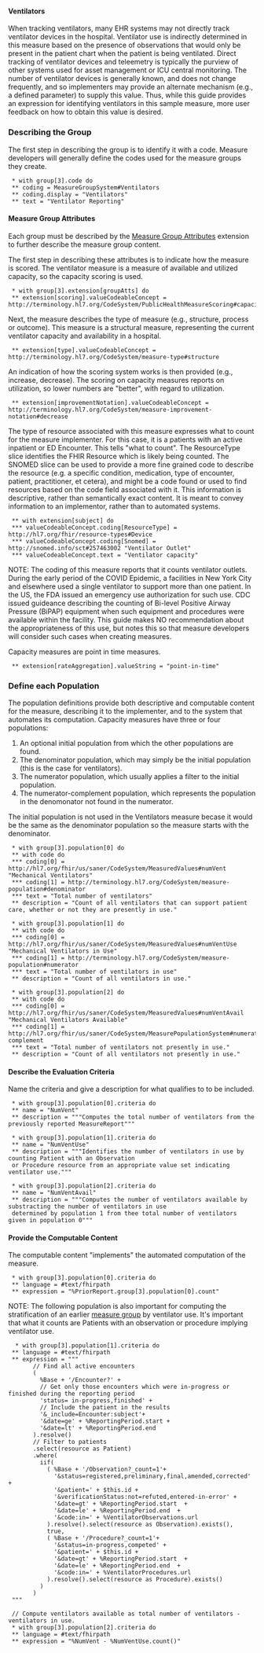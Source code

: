 #### Ventilators
When tracking ventilators, many EHR systems may not directly track ventilator devices in the hospital. Ventilator use is indirectly determined in this measure based on the presence of observations that would only be present in the patient chart
when the patient is being ventilated. Direct tracking of ventilator devices and teleemetry is typically the purview of other systems used for asset
management or ICU central monitoring.  The number of ventilator devices is generally known, and does not change frequently, and so implementers may
provide an alternate mechanism (e.g., a defined parameter) to supply this value.  Thus, while this guide provides an expression for identifying
ventilators in this sample measure, more user feedback on how to obtain this value is desired.

### Describing the Group

The first step in describing the group is to identify it with a code.  Measure developers will generally
define the codes used for the measure groups they create.
```
 * with group[3].code do
 ** coding = MeasureGroupSystem#Ventilators
 ** coding.display = "Ventilators"
 ** text = "Ventilator Reporting"
```
#### Measure Group Attributes

Each group must be described by the [Measure Group Attributes](StructureDefinition-MeasureGroupAttributes.html) extension to
further describe the measure group content.

The first step in describing these attributes is to indicate how the measure is scored.  The ventilator measure is
a measure of available and utilized capacity, so the capacity scoring is used.
```
 * with group[3].extension[groupAtts] do
 ** extension[scoring].valueCodeableConcept = http://terminology.hl7.org/CodeSystem/PublicHealthMeasureScoring#capacity
```

Next, the measure describes the type of measure (e.g., structure, process or outcome). This measure is a structural measure,
representing the current ventilator capacity and availability in a hospital.
```
 ** extension[type].valueCodeableConcept = http://terminology.hl7.org/CodeSystem/measure-type#structure
```

An indication of how the scoring system works is then provided (e.g., increase, decrease). The scoring on capacity measures
reports on utilization, so lower numbers are "better", with regard to utilization.
```
 ** extension[improvementNotation].valueCodeableConcept = http://terminology.hl7.org/CodeSystem/measure-improvement-notation#decrease
```

The type of resource associated with this measure expresses what to count for the measure implementer.  For this case, it is a
patients with an active inpatient or ED Encounter. This tells "what to count". The ResourceType slice identifies the FHIR Resource
which is likely being counted.  The SNOMED slice can be used to provide a more fine grained code to describe the resource
(e.g. a specific condition, medication, type of encounter, patient, practitioner, et cetera), and might be a code found or used
to find resources based on the code field associated with it. This information is descriptive, rather than semantically exact content.
It is meant to convey information to an implementor, rather than to automated systems.
```
 ** with extension[subject] do
 *** valueCodeableConcept.coding[ResourceType] = http://hl7.org/fhir/resource-types#Device
 *** valueCodeableConcept.coding[Snomed] = http://snomed.info/sct#257463002 "Ventilator Outlet"
 *** valueCodeableConcept.text = "Ventilator capacity"
```

NOTE: The coding of this measure reports that it counts ventilator outlets. During the early period of the COVID Epidemic, a facilities
in New York City and elsewhere used a single ventilator to support more than one patient.  In the US, the FDA issued an emergency
use authorization for such use. CDC issued guideance describing the counting of Bi-level Positive Airway Pressure (BiPAP) equipment
when such equipment and procedures were available within the facility.  This guide makes NO recommendation about the appropriateness
of this use, but notes this so that measure developers will consider such cases when creating measures.

Capacity measures are point in time measures.
```
 ** extension[rateAggregation].valueString = "point-in-time"
```

### Define each Population

The population definitions provide both descriptive and computable content for the measure, describing it to the
implementer, and to the system that automates its computation. Capacity measures have three or four populations:
1. An optional initial population from which the other populations are found.
2. The denominator population, which may simply be the initial population (this is the case for ventilators).
3. The numerator population, which usually applies a filter to the initial population.
4. The numerator-complement population, which represents the population in the denomonator not found in the numerator.

The initial population is not used in the Ventilators measure becase it would be the same as the denominator population
so the measure starts with the denominator.

```
 * with group[3].population[0] do
 ** with code do
 *** coding[0] = http://hl7.org/fhir/us/saner/CodeSystem/MeasuredValues#numVent "Mechanical Ventilators"
 *** coding[1] = http://terminology.hl7.org/CodeSystem/measure-population#denominator
 *** text = "Total number of ventilators"
 ** description = "Count of all ventilators that can support patient care, whether or not they are presently in use."

 * with group[3].population[1] do
 ** with code do
 *** coding[0] = http://hl7.org/fhir/us/saner/CodeSystem/MeasuredValues#numVentUse "Mechanical Ventilators in Use"
 *** coding[1] = http://terminology.hl7.org/CodeSystem/measure-population#numerator
 *** text = "Total number of ventilators in use"
 ** description = "Count of all ventilators in use."

 * with group[3].population[2] do
 ** with code do
 *** coding[0] = http://hl7.org/fhir/us/saner/CodeSystem/MeasuredValues#numVentAvail "Mechanical Ventilators Available"
 *** coding[1] = http://hl7.org/fhir/us/saner/CodeSystem/MeasurePopulationSystem#numerator-complement
 *** text = "Total number of ventilators not presently in use."
 ** description = "Count of all ventilators not presently in use."
```

#### Describe the Evaluation Criteria
Name the criteria and give a description for what qualifies to to be included.

```
 * with group[3].population[0].criteria do
 ** name = "NumVent"
 ** description = """Computes the total number of ventilators from the previously reported MeasureReport"""

 * with group[3].population[1].criteria do
 ** name = "NumVentUse"
 ** description = """Identifies the number of ventilators in use by counting Patient with an Observation
 or Procedure resource from an appropriate value set indicating ventilator use."""

 * with group[3].population[2].criteria do
 ** name = "NumVentAvail"
 ** description = """Computes the number of ventilators available by substracting the number of ventilators in use
 determined by population 1 from thee total number of ventilators given in population 0"""
```

#### Provide the Computable Content
The computable content "implements" the automated computation of the measure.

```
 * with group[3].population[0].criteria do
 ** language = #text/fhirpath
 ** expression = "%PriorReport.group[3].population[0].count"
```
 NOTE: The following population is also important for computing the stratification of an earlier
 [measure group](measure_group_hospital_acquired_covid19_patients.html#stratification) by ventilator
 use.  It's important that what it counts are Patients with an observation or procedure implying
 ventilator use.
```
  * with group[3].population[1].criteria do
 ** language = #text/fhirpath
 ** expression = """
       // Find all active encounters
       (
         %Base + '/Encounter?' +
         // Get only those encounters which were in-progress or finished during the reporting period
         'status= in-progress,finished' +
         // Include the patient in the results
         '&_include=Encounter:subject'+
         '&date=ge' + %ReportingPeriod.start +
         '&date=lt' + %ReportingPeriod.end
       ).resolve()
       // Filter to patients
       .select(resource as Patient)
       .where(
         iif(
           ( %Base + '/Observation?_count=1'+
             '&status=registered,preliminary,final,amended,corrected' +
             '&patient=' + $this.id +
             '&verificationStatus:not=refuted,entered-in-error' +
             '&date=gt' + %ReportingPeriod.start  +
             '&date=le' + %ReportingPeriod.end  +
             '&code:in=' + %VentilatorObservations.url
           ).resolve().select(resource as Observation).exists(),
           true,
           ( %Base + '/Procedure?_count=1'+
             '&status=in-progress,competed' +
             '&patient=' + $this.id +
             '&date=gt' + %ReportingPeriod.start  +
             '&date=le' + %ReportingPeriod.end  +
             '&code:in=' + %VentilatorProcedures.url
           ).resolve().select(resource as Procedure).exists()
         )
       )
 """

 // Compute ventilators available as total number of ventilators - ventilators in use.
 * with group[3].population[2].criteria do
 ** language = #text/fhirpath
 ** expression = "%NumVent - %NumVentUse.count()"
```
